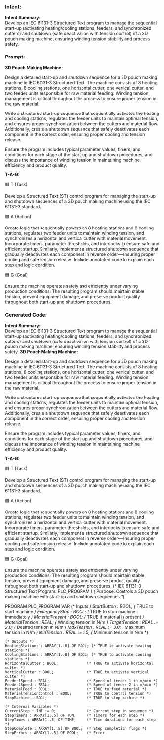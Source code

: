 ### Intent:
**Intent Summary:**  
Develop an IEC 61131-3 Structured Text program to manage the sequential start-up (activating heating/cooling stations, feeders, and synchronized cutters) and shutdown (safe deactivation with tension control) of a 3D pouch making machine, ensuring winding tension stability and process safety.

### Prompt:
**3D Pouch Making Machine:**

Design a detailed start-up and shutdown sequence for a 3D pouch making machine in IEC 61131-3 Structured Text. The machine consists of 8 heating stations, 8 cooling stations, one horizontal cutter, one vertical cutter, and two feeder units responsible for raw material feeding. Winding tension management is critical throughout the process to ensure proper tension in the raw material.

Write a structured start-up sequence that sequentially activates the heating and cooling stations, regulates the feeder units to maintain optimal tension, and ensures proper synchronization between the cutters and material flow. Additionally, create a shutdown sequence that safely deactivates each component in the correct order, ensuring proper cooling and tension release.

Ensure the program includes typical parameter values, timers, and conditions for each stage of the start-up and shutdown procedures, and discuss the importance of winding tension in maintaining machine efficiency and product quality.

**T-A-G:**

🟥 T (Task)

Develop a Structured Text (ST) control program for managing the start-up and shutdown sequences of a 3D pouch making machine using the IEC 61131-3 standard.

🟩 A (Action)

Create logic that sequentially powers on 8 heating stations and 8 cooling stations, regulates two feeder units to maintain winding tension, and synchronizes a horizontal and vertical cutter with material movement. Incorporate timers, parameter thresholds, and interlocks to ensure safe and efficient startup. Similarly, implement a structured shutdown sequence that gradually deactivates each component in reverse order—ensuring proper cooling and safe tension release. Include annotated code to explain each step and logic condition.

🟦 G (Goal)

Ensure the machine operates safely and efficiently under varying production conditions. The resulting program should maintain stable tension, prevent equipment damage, and preserve product quality throughout both start-up and shutdown procedures.

### Generated Code:
**Intent Summary:**  
Develop an IEC 61131-3 Structured Text program to manage the sequential start-up (activating heating/cooling stations, feeders, and synchronized cutters) and shutdown (safe deactivation with tension control) of a 3D pouch making machine, ensuring winding tension stability and process safety.
**3D Pouch Making Machine:**

Design a detailed start-up and shutdown sequence for a 3D pouch making machine in IEC 61131-3 Structured Text. The machine consists of 8 heating stations, 8 cooling stations, one horizontal cutter, one vertical cutter, and two feeder units responsible for raw material feeding. Winding tension management is critical throughout the process to ensure proper tension in the raw material.

Write a structured start-up sequence that sequentially activates the heating and cooling stations, regulates the feeder units to maintain optimal tension, and ensures proper synchronization between the cutters and material flow. Additionally, create a shutdown sequence that safely deactivates each component in the correct order, ensuring proper cooling and tension release.

Ensure the program includes typical parameter values, timers, and conditions for each stage of the start-up and shutdown procedures, and discuss the importance of winding tension in maintaining machine efficiency and product quality.

**T-A-G:**

🟥 T (Task)

Develop a Structured Text (ST) control program for managing the start-up and shutdown sequences of a 3D pouch making machine using the IEC 61131-3 standard.

🟩 A (Action)

Create logic that sequentially powers on 8 heating stations and 8 cooling stations, regulates two feeder units to maintain winding tension, and synchronizes a horizontal and vertical cutter with material movement. Incorporate timers, parameter thresholds, and interlocks to ensure safe and efficient startup. Similarly, implement a structured shutdown sequence that gradually deactivates each component in reverse order—ensuring proper cooling and safe tension release. Include annotated code to explain each step and logic condition.

🟦 G (Goal)

Ensure the machine operates safely and efficiently under varying production conditions. The resulting program should maintain stable tension, prevent equipment damage, and preserve product quality throughout both start-up and shutdown procedures.
(* IEC 61131-3 Structured Text Program: PLC_PROGRAM *)
(* Purpose: Controls a 3D pouch making machine with start-up and shutdown sequences *)

PROGRAM PLC_PROGRAM
VAR
    (* Inputs *)
    StartButton : BOOL;                  (* TRUE to start machine *)
    EmergencyStop : BOOL;                (* TRUE to stop machine immediately *)
    MaterialPresent : BOOL;              (* TRUE if material is present *)
    MaterialTension : REAL;              (* Winding tension in N/m *)
    TargetTension : REAL := 2.0;         (* Desired tension in N/m *)
    MaxTension : REAL := 3.0;            (* Maximum tension in N/m *)
    MinTension : REAL := 1.5;            (* Minimum tension in N/m *)

    (* Outputs *)
    HeatingStations : ARRAY[1..8] OF BOOL; (* TRUE to activate heating stations *)
    CoolingStations : ARRAY[1..8] OF BOOL; (* TRUE to activate cooling stations *)
    HorizontalCutter : BOOL;             (* TRUE to activate horizontal cutter *)
    VerticalCutter : BOOL;               (* TRUE to activate vertical cutter *)
    Feeder1Speed : REAL;                 (* Speed of feeder 1 in m/min *)
    Feeder2Speed : REAL;                 (* Speed of feeder 2 in m/min *)
    MaterialFeed : BOOL;                 (* TRUE to feed material *)
    MaterialTensionControl : BOOL;       (* TRUE to control tension *)
    StopMachine : BOOL;                  (* TRUE to stop machine *)

    (* Internal Variables *)
    CurrentStep : INT := 0;              (* Current step in sequence *)
    StepTimers : ARRAY[1..5] OF TON;     (* Timers for each step *)
    StepTimes : ARRAY[1..5] OF TIME;     (* Time durations for each step *)
    StepComplete : ARRAY[1..5] OF BOOL;  (* Step completion flags *)
    StepErrors : ARRAY[1..5] OF BOOL;    (* Error
